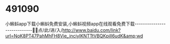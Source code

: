 # 491090
小蝌蚪app下载小蝌蚪免费安装,小蝌蚪视频app在线观看免费下载----------------------------🦛🦛点/此/进/入/http://www.baidu.com/link?url=NoK8PT47PahMhFH8Vie_jnciyIKNTTtVBQKpill6udK&amp;wd
